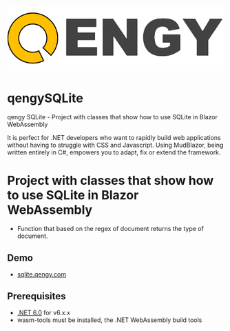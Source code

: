 # ![qengy](qengySQLite/wwwroot/imgs/biglogo.png)

# qengySQLite

qengy SQLite - Project with classes that show how to use SQLite in Blazor WebAssembly

It is perfect for .NET developers who want to rapidly build web applications without having to struggle with CSS and Javascript. Using MudBlazor, being written entirely in C#, empowers you to adapt, fix or extend the framework.

# Project with classes that show how to use SQLite in Blazor WebAssembly

- Function that based on the regex of document returns the type of document.

## Demo
- [sqlite.qengy.com](https://sqlite.qengy.com)

## Prerequisites
- [.NET 6.0](https://dotnet.microsoft.com/download/dotnet/6.0) for v6.x.x
- wasm-tools must be installed, the .NET WebAssembly build tools